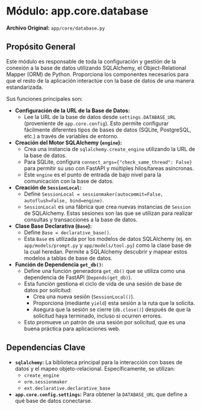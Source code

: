 # Módulo: app.core.database

**Archivo Original:** `app/core/database.py`

## Propósito General

Este módulo es responsable de toda la configuración y gestión de la conexión a la base de datos utilizando SQLAlchemy, el Object-Relational Mapper (ORM) de Python. Proporciona los componentes necesarios para que el resto de la aplicación interactúe con la base de datos de una manera estandarizada.

Sus funciones principales son:

*   **Configuración de la URL de la Base de Datos:**
    *   Lee la URL de la base de datos desde `settings.DATABASE_URL` (proveniente de `app.core.config`). Esto permite configurar fácilmente diferentes tipos de bases de datos (SQLite, PostgreSQL, etc.) a través de variables de entorno.
*   **Creación del Motor SQLAlchemy (`engine`):**
    *   Crea una instancia de `sqlalchemy.create_engine` utilizando la URL de la base de datos.
    *   Para SQLite, configura `connect_args={"check_same_thread": False}` para permitir su uso con FastAPI y múltiples hilos/tareas asíncronas.
    *   Este `engine` es el punto de entrada de bajo nivel para la comunicación con la base de datos.
*   **Creación de `SessionLocal`:**
    *   Define `SessionLocal = sessionmaker(autocommit=False, autoflush=False, bind=engine)`.
    *   `SessionLocal` es una fábrica que crea nuevas instancias de `Session` de SQLAlchemy. Estas sesiones son las que se utilizan para realizar consultas y transacciones a la base de datos.
*   **Clase Base Declarativa (`Base`):**
    *   Define `Base = declarative_base()`.
    *   Esta `Base` es utilizada por los modelos de datos SQLAlchemy (ej. en `app/models/prompt.py` y `app/models/tool.py`) como la clase base de la cual heredan. Permite a SQLAlchemy descubrir y mapear estos modelos a tablas de base de datos.
*   **Función de Dependencia `get_db()`:**
    *   Define una función generadora `get_db()` que se utiliza como una dependencia de FastAPI (`Depends(get_db)`).
    *   Esta función gestiona el ciclo de vida de una sesión de base de datos por solicitud:
        *   Crea una nueva sesión (`SessionLocal()`).
        *   Proporciona (mediante `yield`) esta sesión a la ruta que la solicita.
        *   Asegura que la sesión se cierre (`db.close()`) después de que la solicitud haya terminado, incluso si ocurren errores.
    *   Esto promueve un patrón de una sesión por solicitud, que es una buena práctica para aplicaciones web.

## Dependencias Clave

*   **`sqlalchemy`:** La biblioteca principal para la interacción con bases de datos y el mapeo objeto-relacional. Específicamente, se utilizan:
    *   `create_engine`
    *   `orm.sessionmaker`
    *   `ext.declarative.declarative_base`
*   **`app.core.config.settings`:** Para obtener la `DATABASE_URL` que define a qué base de datos conectarse.
